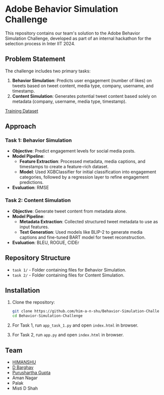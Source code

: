 # Adobe Behavior Simulation Challenge
This repository contains our team's solution to the Adobe Behavior Simulation Challenge, developed as part of an internal hackathon for the selection process in Inter IIT 2024.

## Problem Statement
The challenge includes two primary tasks:
1. **Behavior Simulation**: Predicts user engagement (number of likes) on tweets based on tweet content, media type, company, username, and timestamp. 
2. **Content Simulation**: Generates potential tweet content based solely on metadata (company, username, media type, timestamp).

[Training Dataset](https://docs.google.com/spreadsheets/d/1JcESl7qCCBvS6xpWMZplhCXunvmkcNU_/edit?usp=drive_link&ouid=101476968084918341858&rtpof=true&sd=true)

## Approach
### Task 1: Behavior Simulation
- **Objective**: Predict engagement levels for social media posts.
- **Model Pipeline**:
  - **Feature Extraction**: Processed metadata, media captions, and timestamps to create a feature-rich dataset.
  - **Model**: Used XGBClassifier for initial classification into engagement categories, followed by a regression layer to refine engagement predictions.
- **Evaluation**: RMSE

### Task 2: Content Simulation
- **Objective**: Generate tweet content from metadata alone.
- **Model Pipeline**:
  - **Metadata Extraction**: Collected structured tweet metadata to use as input features.
  - **Text Generation**: Used models like BLIP-2 to generate media captions and fine-tuned BART model for tweet reconstruction.
- **Evaluation**: BLEU, ROGUE, CIDEr

## Repository Structure
- `task 1/` - Folder containing files for Behavior Simulation.
- `task 2/` - Folder containing files for Content Simulation.

## Installation
1. Clone the repository:
   ```bash
   git clone https://github.com/him-a-n-shu/Behavior-Simulation-Challenge.git
   cd Behavior-Simulation-Challenge

2. For Task 1, run `app_task_1.py` and open `index.html` in browser.

3. For Task 2, run `app.py` and open `index.html` in browser.

## Team
- [HIMANSHU](https://github.com/him-a-n-shu)
- [D Barghav](https://github.com/Barghav777)
- [Purushartha Gupta](https://github.com/Puru348)
- Aman Nagar
- Palak
- Misti D Shah
